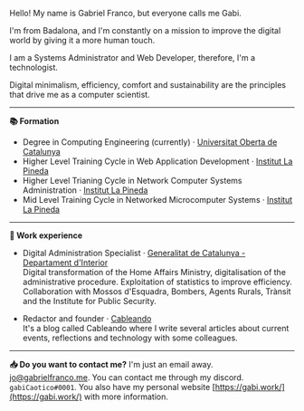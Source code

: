 Hello! My name is Gabriel Franco, but everyone calls me Gabi.

I'm from Badalona, ​and I'm constantly on a mission to improve the digital world by giving it a more human touch.

I am a Systems Administrator and Web Developer, therefore, I'm a technologist.

Digital minimalism, efficiency, comfort and sustainability are the principles that drive me as a computer scientist.

<hr>

**📚 Formation**
- Degree in Computing Engineering (currently) · [Universitat Oberta de Catalunya](https://www.uoc.edu/)
- Higher Level Training Cycle in Web Application Development · [Institut La Pineda](http://inslapineda.cat)
- Higher Level Trianing Cycle in Network Computer Systems Administration · [Institut La Pineda](http://inslapineda.cat)
- Mid Level Training Cycle in Networked Microcomputer Systems · [Institut La Pineda](http://inslapineda.cat)

<hr>

**📲 Work experience**

- Digital Administration Specialist · [Generalitat de Catalunya - Departament d'Interior](https://interior.gencat.cat/ca/inici/index.html)<br/>
Digital transformation of the Home Affairs Ministry, digitalisation of the administrative procedure. Exploitation of statistics to improve efficiency. Collaboration with Mossos d'Esquadra, Bombers, Agents Rurals, Trànsit and the Institute for Public Security.

- Redactor and founder · [Cableando](https://cableando.net/)<br/>
It's a blog called Cableando where I write several articles about current events, reflections and technology with some colleagues.

<hr>

**📥 Do you want to contact me?**
I'm just an email away. [jo@gabrielfranco.me](mailto:jo@gabrielfranco.me).
You can contact me through my discord. `gabiCaotico#0001`.
You also have my personal website [https://gabi.work/](https://gabi.work/) with more information.
